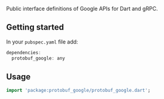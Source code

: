 Public interface definitions of Google APIs for Dart and gRPC.

## Getting started

In your `pubspec.yaml` file add:

```dart
dependencies:
  protobuf_google: any
```

## Usage

```dart
import 'package:protobuf_google/protobuf_google.dart';
```

